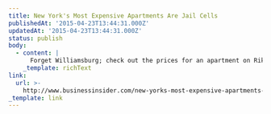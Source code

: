 ```yaml
---
title: New York's Most Expensive Apartments Are Jail Cells
publishedAt: '2015-04-23T13:44:31.000Z'
updatedAt: '2015-04-23T13:44:31.000Z'
status: publish
body:
  - content: |
      Forget Williamsburg; check out the prices for an apartment on Riker's.
    _template: richText
link:
  url: >-
    http://www.businessinsider.com/new-yorks-most-expensive-apartments-are-jail-cells-2013-8
_template: link
---
```


